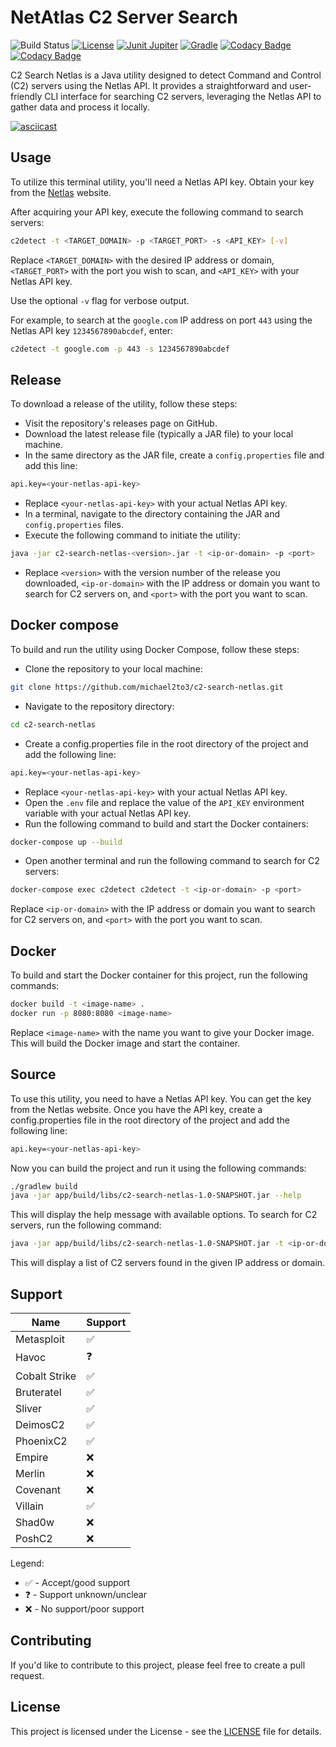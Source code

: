 # NetAtlas C2 Server Search

![Build Status](https://img.shields.io/github/actions/workflow/status/michael2to3/c2-search-netlas/build.yml?branch=main)
[![License](https://img.shields.io/github/license/michael2to3/pretty-caldav-politech-schedule?style=flat-square)](https://github.com/michael2to3/pretty-caldav-politech-schedule/blob/main/LICENSE)
[![Junit Jupiter](https://img.shields.io/badge/Junit-Jupiter-green?style=flat-square)](https://junit.org/junit5/)
[![Gradle](https://img.shields.io/badge/Gradle-blue?style=flat-square)](https://gradle.org/)
[![Codacy Badge](https://app.codacy.com/project/badge/Grade/6d3c2810e4f844fa989a987f84565b7d)](https://app.codacy.com/gh/michael2to3/c2-search-netlas/dashboard?utm_source=gh&utm_medium=referral&utm_content=&utm_campaign=Badge_grade)
[![Codacy Badge](https://app.codacy.com/project/badge/Coverage/6d3c2810e4f844fa989a987f84565b7d)](https://app.codacy.com/gh/michael2to3/c2-search-netlas/dashboard?utm_source=gh&utm_medium=referral&utm_content=&utm_campaign=Badge_coverage)

C2 Search Netlas is a Java utility designed to detect Command and Control (C2) servers using the Netlas API. It provides a straightforward and user-friendly CLI interface for searching C2 servers, leveraging the Netlas API to gather data and process it locally.

[![asciicast](https://asciinema.org/a/Q0g0ego8SK97elJvTHN5IXLzs.svg)](https://asciinema.org/a/Q0g0ego8SK97elJvTHN5IXLzs)

## Usage

To utilize this terminal utility, you'll need a Netlas API key. Obtain your key from the [Netlas](https://netlas.io) website.

After acquiring your API key, execute the following command to search servers:

```bash
c2detect -t <TARGET_DOMAIN> -p <TARGET_PORT> -s <API_KEY> [-v]
```

Replace `<TARGET_DOMAIN>` with the desired IP address or domain, `<TARGET_PORT>` with the port you wish to scan, and `<API_KEY>` with your Netlas API key.

Use the optional `-v` flag for verbose output.

For example, to search at the `google.com` IP address on port `443` using the Netlas API key `1234567890abcdef`, enter:

```bash
c2detect -t google.com -p 443 -s 1234567890abcdef
```

## Release
To download a release of the utility, follow these steps:

- Visit the repository's releases page on GitHub.
- Download the latest release file (typically a JAR file) to your local machine.
- In the same directory as the JAR file, create a `config.properties` file and add this line:

```bash
api.key=<your-netlas-api-key>
```

- Replace `<your-netlas-api-key>` with your actual Netlas API key.
- In a terminal, navigate to the directory containing the JAR and `config.properties` files.
- Execute the following command to initiate the utility:
```bash
java -jar c2-search-netlas-<version>.jar -t <ip-or-domain> -p <port>
```
- Replace `<version>` with the version number of the release you downloaded, `<ip-or-domain>` with the IP address or domain you want to search for C2 servers on, and `<port>` with the port you want to scan.

## Docker compose
To build and run the utility using Docker Compose, follow these steps:
- Clone the repository to your local machine:
```bash
git clone https://github.com/michael2to3/c2-search-netlas.git
```
- Navigate to the repository directory:
```bash
cd c2-search-netlas
```
- Create a config.properties file in the root directory of the project and add the following line:
```bash
api.key=<your-netlas-api-key>
```
- Replace `<your-netlas-api-key>` with your actual Netlas API key.
- Open the `.env` file and replace the value of the `API_KEY` environment variable with your actual Netlas API key.
- Run the following command to build and start the Docker containers:

```bash
docker-compose up --build
```
- Open another terminal and run the following command to search for C2 servers:
```bash
docker-compose exec c2detect c2detect -t <ip-or-domain> -p <port>
```
Replace `<ip-or-domain>` with the IP address or domain you want to search for C2 servers on, and `<port>` with the port you want to scan.

## Docker
To build and start the Docker container for this project, run the following commands:
```bash
docker build -t <image-name> .
docker run -p 8080:8080 <image-name>
```
Replace `<image-name>` with the name you want to give your Docker image. This will build the Docker image and start the container.

## Source

To use this utility, you need to have a Netlas API key. You can get the key from the Netlas website.
Once you have the API key, create a config.properties file in the root directory of the project and add the following line:
```bash
api.key=<your-netlas-api-key>
```
Now you can build the project and run it using the following commands:
```bash
./gradlew build
java -jar app/build/libs/c2-search-netlas-1.0-SNAPSHOT.jar --help
```
This will display the help message with available options.
To search for C2 servers, run the following command:
```bash
java -jar app/build/libs/c2-search-netlas-1.0-SNAPSHOT.jar -t <ip-or-domain> -p <port>
```
This will display a list of C2 servers found in the given IP address or domain.

## Support

| Name                    | Support            |
|-------------------------|--------------------|
| Metasploit              | :white_check_mark: |
| Havoc                   | :question:         |
| Cobalt Strike           | :white_check_mark: |
| Bruteratel              | :white_check_mark: |
| Sliver                  | :white_check_mark: |
| DeimosC2                | :white_check_mark: |
| PhoenixC2               | :white_check_mark: |
| Empire                  | :x:                |
| Merlin                  | :x:                |
| Covenant                | :x:                |
| Villain                 | :white_check_mark: |
| Shad0w                  | :x:                |
| PoshC2                  | :x:                |

Legend:

- :white_check_mark: - Accept/good support
- :question: - Support unknown/unclear
- :x: - No support/poor support

## Contributing

If you'd like to contribute to this project, please feel free to create a pull request.

## License

This project is licensed under the License - see the [LICENSE](https://github.com/michael2to3/c2-search-netlas/blob/main/LICENSE) file for details.
